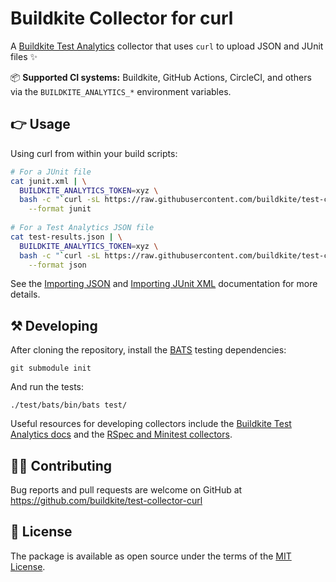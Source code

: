 # Buildkite Collector for curl

A [Buildkite Test Analytics](https://buildkite.com/test-analytics) collector that uses `curl` to upload JSON and JUnit files ✨

📦 **Supported CI systems:** Buildkite, GitHub Actions, CircleCI, and others via the `BUILDKITE_ANALYTICS_*` environment variables.

## 👉 Usage

Using curl from within your build scripts:

```sh
# For a JUnit file
cat junit.xml | \
  BUILDKITE_ANALYTICS_TOKEN=xyz \
  bash -c "`curl -sL https://raw.githubusercontent.com/buildkite/test-collector-curl/main/test-collector`" \
    --format junit
    
# For a Test Analytics JSON file
cat test-results.json | \
  BUILDKITE_ANALYTICS_TOKEN=xyz \
  bash -c "`curl -sL https://raw.githubusercontent.com/buildkite/test-collector-curl/main/test-collector`" \
    --format json
```

See the [Importing JSON](https://buildkite.com/docs/test-analytics/importing-json) and [Importing JUnit XML](https://buildkite.com/docs/test-analytics/importing-junit-xml) documentation for more details.

<!-- Using Docker:

```sh
# For a JUnit file
cat junit.xml | \
  docker run -e BUILDKITE_ANALYTICS_TOKEN=xyz buildkite-test-collector \
    --format junit

# For a Test Analytics JSON file
cat test-results.json | \
  docker run -e BUILDKITE_ANALYTICS_TOKEN=xyz buildkite-test-collector \
    --format json
```

When using Docker, make sure to pass through the required environment variables for your CI system. For example, use the following command if you're running it within a Buildkite job:

```sh
cat junit.xml | \
  docker run \
    -e BUILDKITE_ANALYTICS_TOKEN \
    -e BUILDKITE_BUILD_NUMBER \
    -e BUILDKITE_JOB_ID \
    -e BUILDKITE_BRANCH \
    -e BUILDKITE_COMMIT \
    -e BUILDKITE_MESSAGE \
    -e BUILDKITE_BUILD_URL \
    buildkite-test-collector \
      --format junit
```

-->

## ⚒ Developing

After cloning the repository, install the [BATS](https://bats-core.readthedocs.io/) testing dependencies:

```
git submodule init
```

And run the tests:

```
./test/bats/bin/bats test/
```

Useful resources for developing collectors include the [Buildkite Test Analytics docs](https://buildkite.com/docs/test-analytics) and the [RSpec and Minitest collectors](https://github.com/buildkite/rspec-buildkite-analytics).

## 👩‍💻 Contributing

Bug reports and pull requests are welcome on GitHub at https://github.com/buildkite/test-collector-curl

## 📜 License

The package is available as open source under the terms of the [MIT License](https://opensource.org/licenses/MIT).
